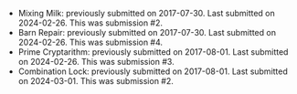 * Mixing Milk: previously submitted on 2017-07-30. Last submitted on 2024-02-26. This was submission #2.
* Barn Repair: previously submitted on 2017-07-30. Last submitted on 2024-02-26. This was submission #4.
* Prime Cryptarithm: previously submitted on 2017-08-01. Last submitted on 2024-02-26. This was submission #3.
* Combination Lock: previously submitted on 2017-08-01. Last submitted on 2024-03-01. This was submission #2.

